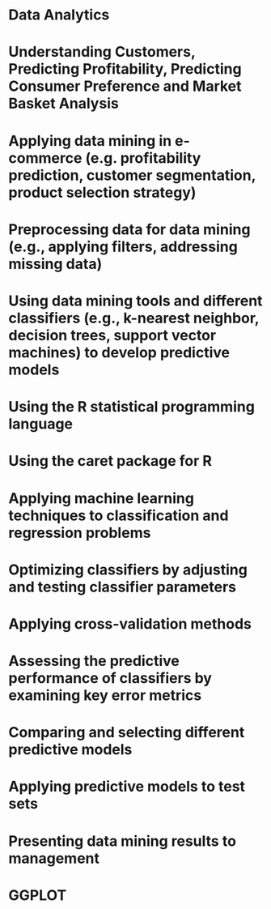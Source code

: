 # Data Analytics

# Understanding Customers, Predicting Profitability, Predicting Consumer Preference and Market Basket Analysis

# Applying data mining in e-commerce (e.g. profitability prediction, customer segmentation, product selection strategy)
# Preprocessing data for data mining (e.g., applying filters, addressing missing data)
# Using data mining tools and different classifiers (e.g., k-nearest neighbor, decision trees, support vector machines) to develop predictive models
# Using the R statistical programming language
# Using the caret package for R
# Applying machine learning techniques to classification and regression problems
# Optimizing classifiers by adjusting and testing classifier parameters
# Applying cross-validation methods
# Assessing the predictive performance of classifiers by examining key error metrics
# Comparing and selecting different predictive models
# Applying predictive models to test sets
# Presenting data mining results to management
# GGPLOT
